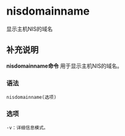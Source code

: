 nisdomainname
===

显示主机NIS的域名

## 补充说明

**nisdomainname命令** 用于显示主机NIS的域名。

###  语法

```
nisdomainname(选项)
```

###  选项

```
-v：详细信息模式。
```


